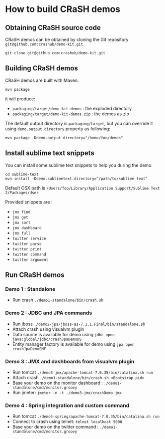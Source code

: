 # How to build CRaSH demos

## Obtaining CRaSH source code

CRaSH demos can be obtained by cloning the Git repository `git@github.com:crashub/demo-kit.git`

<pre><code>git clone git@github.com:crashub/demo-kit.git</code></pre>

## Building CRaSH demos

CRaSH demos are built with Maven.

<pre><code>mvn package</code></pre>

it will produce:

- `packaging/target/demo-kit-demos` : the exploded directory
- `packaging/target/demo-kit-demos.zip` : the demos as zip

The default output directory is `packaging/target`, but you can override it using `demo.output.directory` property as following:

<pre><code>mvn package -Ddemo.output.directory="/home/foo/demos"</code></pre>

## Install sublime text snippets

You can install some sublime text snippets to help you during the demo:

<pre><code>cd sublime-text
mvn install -Ddemo.sublimetext.directory="/path/to/sublime text"</code></pre>
Default OSX path is `/Users/foo/Library/Application Support/Sublime Text 2/Packages/User`

Provided snippets are :
- `jmx find`
- `jmx get`
- `jmx sort`
- `jmx dashboard`
- `jmx full`
- `twitter service`
- `twitter parse`
- `twitter print`
- `twitter command`
- `twitter argument`

## Run CRaSH demos

### Demo 1 : Standalone

- Run crash `./demo1-standalone/bin/crash.sh`

### Demo 2 : JDBC and JPA commands

- Run jboss `./demo2-jpa/jboss-as-7.1.1.Final/bin/standalone.sh`
- Attach crash using visualvm plugin
- Data source is available for demo using `jdbc open java:global/jdbc/crashJpaDemoDS`
- Entity manager factory is available for demo using `jpa open crashJpaDemoEMF`

### Demo 3 : JMX and dashboards from visualvm plugin

- Run tomcat `./demo3-jmx/apache-tomcat-7.0.35/bin/catalina.sh run`
- Attach crash `./demo1-standalone/bin/crash.sh <Bootstrap pid>`
- Base your demo on the monitor dashboard : `./demo1-standalone/cmd/monitor.groovy`
- Run jmeter: `jmeter -n -t ./demo3-jmx/crashDemo.jmx`

### Demo 4 : Spring integration and custom command

- Run tomcat `./demo4-spring/apache-tomcat-7.0.35/bin/catalina.sh run`
- Connect to crash using telnet: `telnet localhost 5000`
- Base your demo on the twitter command : `./demo1-standalone/cmd/monitor.groovy`